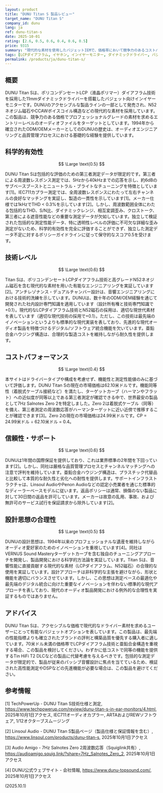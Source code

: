 ```yaml
---
layout: product
title: "DUNU Titan S 製品レビュー"
target_name: "DUNU Titan S"
company_id: dunu
lang: ja
ref: dunu-titan-s
date: 2025-10-01
rating: [2.6, 0.5, 0.6, 0.4, 0.6, 0.5]
price: 9315
summary: "現代的な素材を使用したバジェットIEMで、価格帯において競争力のあるコストパフォーマンスと適切な音質を提供します。"
tags: [LCPダイアフラム, イヤホン, インイヤーモニター, ダイナミックドライバー, バジェット, ヘッドホン]
permalink: /products/ja/dunu-titan-s/
---
```

## 概要

DUNU Titan Sは、ポリコンデンセートLCP（液晶ポリマー）ダイアフラム技術を採用した11mmダイナミックドライバーを搭載したバジェット向けインイヤーモニターです。DUNUのアクセシブルな製品ラインの一部として発売され、N52ネオジム磁石やCCAWボイスコイル構造などの現代的な素材を採用しています。この製品は、競争力のある価格でプロフェッショナルグレードの素材を求めるエントリーレベルのオーディオファイルをターゲットとしています。1994年から確立されたODM/OEMメーカーとしてのDUNUの歴史は、オーディオエンジニアリングと品質管理プロセスにおける基礎的な経験を提供しています。

## 科学的有効性

$$ \Large \text{0.5} $$

DUNU Titan Sは包括的な評価のための第三者測定データが限定的です。第三者による周波数レスポンス測定では、5Hzから40kHzまでの応答を示し、約6dBのサブベースブーストとニュートラル・ブライトなチューニングを特徴としています[1]。IEC711カプラー測定では、全周波数レスポンスにわたって左右チャンネルの良好なマッチングを実証し、製造の一貫性を示しています[1]。メーカー仕様では1kHzでTHD < 0.3%を示しています[2]。しかし、周波数範囲全体にわたる包括的なTHD、S/N比、ダイナミックレンジ、相互変調歪み、クロストーク、第三者による遮音性能などの重要な測定データが欠如しています。独立して検証された包括的な測定性能データ、特に透明性レベルの評価に不可欠な詳細な歪み測定がないため、科学的有効性を完全に評価することができず、独立した測定データ不足に対するポリシーガイドラインに従って保守的なスコア0.5を受けます。

## 技術レベル

$$ \Large \text{0.6} $$

Titan Sは、ポリコンデンセートLCPダイアフラム技術と高グレードN52ネオジム磁石を含む現代的な素材を用いた有能なエンジニアリングを実証しています[2]。アンチレゾナンス・デュアルチャンバー設計は、音響エンジニアリングにおける技術的洗練を示しています。DUNUは、数十年のODM/OEM経験を通じて開発された社内設計専門知識を適用しています（設計所有権と技術専門知識で+0.1）。現代的なLCPダイアフラム技術とN52磁石の採用は、適切な現世代素材を表しています（適切な現代技術の採用で+0.1）。ただし、この技術は最先端のイノベーションというよりも標準的な現代実装を表しており、先進的な現代オーディオ製品を特徴づけるデジタル/ソフトウェア統合機能を欠いています。亜鉛合金ハウジング構造は、合理的な製造コストを維持しながら耐久性を提供します。

## コストパフォーマンス

$$ \Large \text{0.4} $$

本サイトはドライバータイプや構成を考慮せず、機能性と測定性能値のみに基づいて評価します。DUNU Titan Sの現在の市場価格は62.10米ドルです。機能同等性（着脱式ケーブル接続など）を満たし、ターゲットカーブ（ハーマンやフラット）への近似度が同等以上である第三者測定が確認できる中で、世界最安の製品として7Hz Salnotes Zero 2を特定しました。Zero 2は着脱式ケーブル（同等）を備え、第三者測定の周波数応答がハーマンターゲットに近い近傍で推移することが確認できます[3]。Zero 2の現在の市場価格は24.99米ドルです。CP = 24.99米ドル ÷ 62.10米ドル = 0.4。

## 信頼性・サポート

$$ \Large \text{0.6} $$

DUNUは1年間の国際保証を提供しており、これは業界標準の2年間を下回っています[2]。しかし、同社は厳格な品質管理プロセスとチャンネルマッチングへの注意で評判を維持しています。亜鉛合金ハウジング構造は、プラスチック代替品と比較して本質的な耐久性と劣化への耐性を提供します。サポートインフラストラクチャは、Linsoul AudioやPenon Audioなどの認定小売業者を通じた標準的なディーラーベースモデルに従います。返品ポリシーは通常、損傷のない製品に対して30日間の返品を許可しています。メーカーは故意の乱用、事故、および無許可のサービス試行を保証請求から除外しています[2]。

## 設計思想の合理性

$$ \Large \text{0.5} $$

DUNUの設計思想は、1994年以来のプロフェッショナルな遺産を維持しながらオーディオ愛好家のためのイノベーションを重視しています[4]。同社はVERNUS Sound Masteryターゲットカーブを含む独自のチューニングアプローチを開発し、製品開発における科学的方法論を実証しています。Titan Sは、音響性能に直接貢献する現代的な素材（LCPダイアフラム、N52磁石）の合理的な使用を実証しています。設計アプローチは非科学的な主張を避けながら、形状と機能を適切にバランスさせています。しかし、この思想は測定ベースの最適化や最先端のデジタル統合に向けた重要なイノベーションを伴わない標準的な現代アプローチを表しており、現代のオーディオ製品開発における例外的な合理性を実証するものではありません。

## アドバイス

DUNU Titan Sは、アクセシブルな価格で現代的なドライバー素材を求めるユーザーにとって有能なバジェットオプションを表しています。この製品は、最先端の性能指標よりも確立されたブランドの評判と構築品質を優先する購入者に適しています。70米ドル未満の価格帯でLCPダイアフラム技術と亜鉛合金構造を重視する場合、この製品を検討してください。わずかに低コストで同等の機能を提供するTin HiFi T2 DLCなどの製品に代替考慮を与えるべきです。包括的な測定データが限定的で、製品が従来のパッシブ音響設計に焦点を当てているため、検証された高性能測定やDSPなどの先進機能が必要な場合は、この製品を避けてください。

## 参考情報

[1] TechPowerUp - DUNU Titan S技術仕様と測定, https://www.techpowerup.com/review/dunu-titan-s-in-ear-monitors/4.html, 2025年10月1日アクセス, IEC711オーディオカプラー, ARTAおよびREWソフトウェア, 1/12オクターブスムージング

[2] Linsoul Audio - DUNU Titan S製品ページ（製品仕様と保証情報を含む）, https://www.linsoul.com/products/dunu-titan-s, 2025年10月1日アクセス

[3] Audio Amigo - 7Hz Salnotes Zero 2周波数応答（Squiglink共有）, https://audioamigo.squig.link/?share=7Hz_Salnotes_Zero_2, 2025年10月1日アクセス

[4] DUNU公式ウェブサイト - 会社情報, https://www.dunu-topsound.com/, 2025年10月1日アクセス

(2025.10.1)
